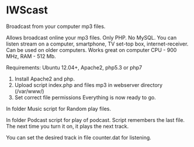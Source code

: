 # IWScast
Broadcast from your computer mp3 files. 

Allows broadcast online your mp3 files. Only PHP. No MySQL.
You can listen stream on a computer, smartphone, TV set-top box, internet-receiver.
Can be used on older computers. Works great on computer CPU - 900 MHz, RAM - 512 Mb. 

Requirements: 
Ubuntu 12.04+, Apache2, php5.3 or php7

1. Install Apache2 and php.
2. Upload script index.php and files mp3 in webserver directory (/var/www/)
3. Set correct file permissions 
Everything is now ready to go.

In folder Music script for Random play files.

In folder Podcast script for play of podcast. Script remembers the last file. The next time you turn it on, it plays the next track. 

You can set the desired track in file counter.dat for listening.


